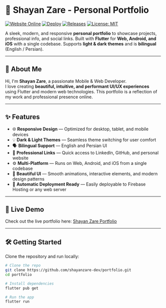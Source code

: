 # 🌟 Shayan Zare - Personal Portfolio

[![Website Online](https://img.shields.io/badge/Website-LIVE-blue?style=for-the-badge)](https://shayanzare-dev.github.io/portfolio/)
[![Deploy](https://img.shields.io/github/actions/workflow/status/shayanzare-dev/portfolio/deploy.yml?style=for-the-badge&label=Deploy)](https://github.com/shayanzare-dev/portfolio/actions)
[![Releases](https://img.shields.io/github/v/release/shayanzare-dev/portfolio?style=for-the-badge&color=green)](https://github.com/shayanzare-dev/portfolio/releases)
[![License: MIT](https://img.shields.io/badge/License-MIT-green.svg?style=for-the-badge)](LICENSE)

A sleek, modern, and responsive **personal portfolio** to showcase projects, professional info, and social links. Built with **Flutter** for **Web, Android, and iOS** with a single codebase. Supports **light & dark themes** and is **bilingual** (English / Persian).

---

## 🧭 About Me

Hi, I'm **Shayan Zare**, a passionate Mobile & Web Developer.  
I love creating **beautiful, intuitive, and performant UI/UX experiences** using Flutter and modern web technologies. This portfolio is a reflection of my work and professional presence online.

---

## ✨ Features

- 🌐 **Responsive Design** — Optimized for desktop, tablet, and mobile devices  
- 💡 **Dark & Light Themes** — Seamless theme switching for user comfort  
- 🗣️ **Bilingual Support** — English and Persian UI  
- 🔗 **Professional Links** — Quick access to LinkedIn, GitHub, and personal website  
- ⚙️ **Multi-Platform** — Runs on Web, Android, and iOS from a single codebase  
- 🎨 **Beautiful UI** — Smooth animations, interactive elements, and modern design patterns  
- 🚀 **Automatic Deployment Ready** — Easily deployable to Firebase Hosting or any web server  

---

## 🚀 Live Demo

Check out the live portfolio here: [Shayan Zare Portfolio](https://shayanzare-dev.github.io/portfolio/)

---

## 🛠️ Getting Started

Clone the repository and run locally:

```bash
# Clone the repo
git clone https://github.com/shayanzare-dev/portfolio.git
cd portfolio

# Install dependencies
flutter pub get

# Run the app
flutter run
